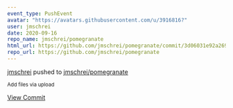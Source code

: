 ```yaml
---
event_type: PushEvent
avatar: "https://avatars.githubusercontent.com/u/3916816?"
user: jmschrei
date: 2020-09-16
repo_name: jmschrei/pomegranate
html_url: https://github.com/jmschrei/pomegranate/commit/3d06031e92a2696f448278e6888b520ce4690c64
repo_url: https://github.com/jmschrei/pomegranate
---
```


<a href='https://github.com/jmschrei' target='_blank'>jmschrei</a> pushed to <a href='https://github.com/jmschrei/pomegranate' target='_blank'>jmschrei/pomegranate</a>

<small>Add files via upload</small>

<a href='https://github.com/jmschrei/pomegranate/commit/3d06031e92a2696f448278e6888b520ce4690c64' target='_blank'>View Commit</a>